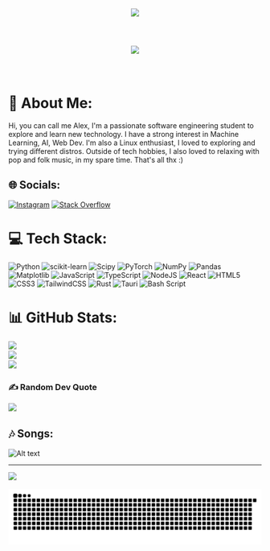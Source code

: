 <h1 align="center">
    <img src="https://readme-typing-svg.herokuapp.com/?font=Righteous&size=35&center=true&vCenter=true&width=500&height=70&duration=4000&lines=Hello+There!+👋;+I'm+Smilebruh+🙂;" />
</h1>
<h1 align="center">
        <img align="center" src="https://github.com/Anmol-Baranwal/Cool-GIFs-For-GitHub/assets/74038190/219bcc70-f5dc-466b-9a60-29653d8e8433" width="500">
</h1>
<br/>

# 💫 About Me:
Hi, you can call me Alex, I'm a passionate software engineering student to explore and learn new technology. I have a strong interest in Machine Learning, AI, Web Dev. I'm also a Linux enthusiast, I loved to exploring and trying different distros. Outside of tech hobbies, I also loved to relaxing with pop and folk music, in my spare time. That's all thx :)

## 🌐 Socials:
[![Instagram](https://img.shields.io/badge/Instagram-%23E4405F.svg?logo=Instagram&logoColor=white)](https://instagram.com/dimasalx.sa_) [![Stack Overflow](https://img.shields.io/badge/-Stackoverflow-FE7A16?logo=stack-overflow&logoColor=white)](https://stackoverflow.com/users/29076795)

# 💻 Tech Stack:
![Python](https://img.shields.io/badge/python-3670A0?style=for-the-badge&logo=python&logoColor=ffdd54) ![scikit-learn](https://img.shields.io/badge/scikit--learn-%23F7931E.svg?style=for-the-badge&logo=scikit-learn&logoColor=white) ![Scipy](https://img.shields.io/badge/SciPy-%230C55A5.svg?style=for-the-badge&logo=scipy&logoColor=%white) ![PyTorch](https://img.shields.io/badge/PyTorch-%23EE4C2C.svg?style=for-the-badge&logo=PyTorch&logoColor=white) ![NumPy](https://img.shields.io/badge/numpy-%23013243.svg?style=for-the-badge&logo=numpy&logoColor=white) ![Pandas](https://img.shields.io/badge/pandas-%23150458.svg?style=for-the-badge&logo=pandas&logoColor=white) ![Matplotlib](https://img.shields.io/badge/Matplotlib-%23ffffff.svg?style=for-the-badge&logo=Matplotlib&logoColor=black) ![JavaScript](https://img.shields.io/badge/javascript-%23323330.svg?style=for-the-badge&logo=javascript&logoColor=%23F7DF1E) ![TypeScript](https://img.shields.io/badge/typescript-%23007ACC.svg?style=for-the-badge&logo=typescript&logoColor=white) ![NodeJS](https://img.shields.io/badge/node.js-6DA55F?style=for-the-badge&logo=node.js&logoColor=white) ![React](https://img.shields.io/badge/react-%2320232a.svg?style=for-the-badge&logo=react&logoColor=%2361DAFB) ![HTML5](https://img.shields.io/badge/html5-%23E34F26.svg?style=for-the-badge&logo=html5&logoColor=white) ![CSS3](https://img.shields.io/badge/css3-%231572B6.svg?style=for-the-badge&logo=css3&logoColor=white) ![TailwindCSS](https://img.shields.io/badge/tailwindcss-%2338B2AC.svg?style=for-the-badge&logo=tailwind-css&logoColor=white) ![Rust](https://img.shields.io/badge/rust-%23000000.svg?style=for-the-badge&logo=rust&logoColor=white) ![Tauri](https://img.shields.io/badge/tauri-%2324C8DB.svg?style=for-the-badge&logo=tauri&logoColor=%23FFFFFF) ![Bash Script](https://img.shields.io/badge/bash_script-%23121011.svg?style=for-the-badge&logo=gnu-bash&logoColor=white) 
# 📊 GitHub Stats:
![](https://github-readme-stats.vercel.app/api?username=Smilebruh&theme=tokyonight&hide_border=false&include_all_commits=true&count_private=true)<br/>
![](https://github-readme-streak-stats.herokuapp.com/?user=Smilebruh&theme=tokyonight&hide_border=true)<br/>
![](https://github-readme-stats.vercel.app/api/top-langs/?username=Smilebruh&theme=tokyonight&hide_border=false&include_all_commits=true&count_private=true&layout=compact)

### ✍️ Random Dev Quote
![](https://quotes-github-readme.vercel.app/api?type=horizontal&theme=tokyonight)

## 🎶 Songs:
![Alt text](https://spotify-recently-played-readme.vercel.app/api?user=31l7mav3yuxidugktydzxp4lp7xq&unique={true|1|on|yes})

---
[![](https://visitcount.itsvg.in/api?id=Smilebruh&icon=0&color=0)](https://visitcount.itsvg.in)

![snake gif](https://github.com/Smilebruh/Smilebruh/blob/output/github-snake-dark.svg)
